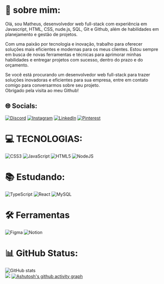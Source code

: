 # 💫 sobre mim:
Olá, sou Matheus, 
desenvolvedor web full-stack com experiência 
em Javascript, HTML, CSS, nude.js, SQL, Git e Github, 
além de habilidades em planejamento 
e gestão de projetos.

Com uma paixão por tecnologia e inovação, 
trabalho para oferecer soluções mais eficientes 
e modernas para os meus clientes. 
Estou sempre em busca de novas ferramentas 
e técnicas para aprimorar minhas habilidades 
e entregar projetos com sucesso, 
dentro do prazo e do orçamento.

Se você está procurando 
um desenvolvedor web full-stack para trazer 
soluções inovadoras e eficientes para sua 
empresa, entre em contato comigo para 
conversarmos sobre seu projeto. 
<br>Obrigado pela visita ao meu Github!


## 🌐 Socials:
[![Discord](https://img.shields.io/badge/Discord-%237289DA.svg?logo=discord&logoColor=white)](https://discord.gg/DEV.dragon18negro#4738)
[![Instagram](https://img.shields.io/badge/Instagram-%23E4405F.svg?logo=Instagram&logoColor=white)](https://instagram.com/https://instagram.com/matheus_3341?igshid=NTA5ZTk1NTc=) 
[![LinkedIn](https://img.shields.io/badge/LinkedIn-%230077B5.svg?logo=linkedin&logoColor=white)](https://linkedin.com/in/https://www.linkedin.com/in/matheus-santos-434ab0200) 
[![Pinterest](https://img.shields.io/badge/Pinterest-%23E60023.svg?logo=Pinterest&logoColor=white)](https://pinterest.com/https://pin.it/5GDvUcQ) 

# 💻 TECNOLOGIAS:
![CSS3](https://img.shields.io/badge/css3-%231572B6.svg?style=for-the-badge&logo=css3&logoColor=white)
![JavaScript](https://img.shields.io/badge/javascript-%23323330.svg?style=for-the-badge&logo=javascript&logoColor=%23F7DF1E) 
![HTML5](https://img.shields.io/badge/html5-%23E34F26.svg?style=for-the-badge&logo=html5&logoColor=white) 
![NodeJS](https://img.shields.io/badge/node.js-6DA55F?style=for-the-badge&logo=node.js&logoColor=white)
# 📚 Estudando:
![TypeScript](https://img.shields.io/badge/typescript-%23007ACC.svg?style=for-the-badge&logo=typescript&logoColor=white) 
![React](https://img.shields.io/badge/react-%2320232a.svg?style=for-the-badge&logo=react&logoColor=%2361DAFB) 
![MySQL](https://img.shields.io/badge/mysql-%2300f.svg?style=for-the-badge&logo=mysql&logoColor=white) 
# 🛠 Ferramentas
![Figma](https://img.shields.io/badge/figma-%23F24E1E.svg?style=for-the-badge&logo=figma&logoColor=white) 
![Notion](https://img.shields.io/badge/Notion-%23000000.svg?style=for-the-badge&logo=notion&logoColor=white) 
# 📊 GitHub Status:
![ GitHub stats](https://github-readme-stats.vercel.app/api?username=matheusAI&show_icons=true&theme=monokai&count_private=true)
<br/>
![](https://github-readme-stats.vercel.app/api/top-langs/?username=matheusAI&theme=monokai&hide_border=false&include_all_commits=false&count_private=false&layout=compact) 
[![Ashutosh's github activity graph](https://github-readme-activity-graph.vercel.app/graph?username=MatheusAI&bg_color=242424&color=00ffff&line=005c5c&point=ff0000&area=true&hide_border=true)](https://github.com/ashutosh00710/github-readme-activity-graph)
